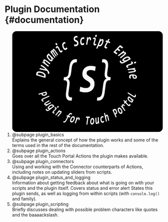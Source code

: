 
# Plugin Documentation {#documentation}

<div class="darkmode_inverted_image">
<img align="right" src="images/logo/banner_480x320.png">
</div>

1. @subpage plugin_basics <br/>
   Explains the general concept of how the plugin works and some of the terms used in the rest of the documentation.
2. @subpage plugin_actions <br/>
   Goes over all the Touch Portal Actions the plugin makes available.
3. @subpage plugin_connectors <br/>
   Using and working with the Connector counterparts of Actions, including notes on updating sliders from scripts.
4. @subpage plugin_status_and_logging <br/>
   Information about getting feedback about what is going on with your scripts and the plugin itself.
   Covers status and error alert States this plugin sends, as well as logging from within scripts (with `console.log()` and family).
5. @subpage plugin_scripting <br/>
   Briefly discusses dealing with possible problem characters like quotes and the baaaackslash.
